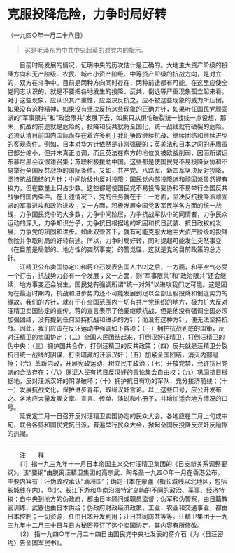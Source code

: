 # 克服投降危险，力争时局好转  
（一九四○年一月二十八日）  
  
> 这是毛泽东为中共中央起草的对党内的指示。   
  
　　目前时局发展的情况，证明中央的历次估计是正确的。大地主大资产阶级的投降方向和无产阶级、农民、城市小资产阶级、中等资产阶级的抗战方向，是对立的，双方在斗争中。目前是两种方向同时存在，两种前途都有可能。在这里应使全党同志认识的，就是不要把各地发生的投降、反共、倒退等严重现象孤立起来看。对于这些现象，应认识其严重性，应坚决反抗之，应不被这些现象的威力所压倒。如果没有这种精神，如果没有坚决反抗这些现象的正确方针，如果听任国民党顽固派的“军事限共”和“政治限共”发展下去，如果只从惧怕破裂统一战线一点设想，那末，抗战的前途就是危险的，投降和反共就将全国化，统一战线就有破裂的危险。必须认清目前国内国际尚存在着许多利于我们争取继续抗战、继续团结和继续进步的客观条件。例如，日本对华方针依然是非常强硬的；英美法和日本之间的矛盾虽已部分缩小，但并未真正协调，而且英法在东方的地位又被欧战削弱，因而所谓远东慕尼黑会议很难召集；苏联积极援助中国。这些都是使国民党不易投降妥协和不易举行全国反共战争的国际条件。又如，共产党、八路军、新四军坚决反对投降，坚持抗战团结的方针；中间阶级也反对投降；国民党内部投降派和顽固派虽然握有权力，但在数量上只占少数。这些都是使国民党不易投降妥协和不易举行全国反共战争的国内条件。在上述情况下，党的任务就在于：一方面，坚决反抗投降派顽固派的军事进攻和政治进攻；又一方面，积极发展全国党政军民学各方面的统一战线，力争国民党中的大多数，力争中间阶层，力争抗战军队中的同情者，力争民众运动的深入，力争知识分子，力争抗日根据地的巩固和抗日武装、抗日政权的发展，力争党的巩固和进步。如此双管齐下，就有可能克服大地主大资产阶级的投降危险并争取时局的好转前途。所以，力争时局好转，同时提起可能发生突然事变（在目前是局部的、地方性的突然事变）的警觉性，这就是党的目前政策的总方针。   
　　汪精卫公布卖国协定⑴和蒋介石发表告国人书⑵之后，一方面，和平空气必受一个打击，抗战势力必有一个发展；又一方面，则“军事限共”和“政治限共”还会继续，地方事变还会发生，国民党有强调所谓“统一对外”以进攻我们之可能。这是因为在最近时期内，抗战和进步势力还不可能发展到足以全部压服投降和倒退势力的缘故。我们的方针，就在于在全国范围内一切有共产党组织的地方，极力扩大反对汪精卫卖国协定的宣传。蒋的宣言表示了他要继续抗战，但是他没有强调全国必须加强团结，没有提到任何坚持抗战和进步的方针；而没有这种方针，便无法坚持抗战。因此，我们应该在反汪运动中强调如下各项：（一）拥护抗战到底的国策，反对汪精卫的卖国协定；（二）全国人民团结起来，打倒汉奸汪精卫，打倒汪精卫的伪中央；（三）拥护国共合作，打倒汪精卫的反共政策；（四）反共就是汪精卫分裂抗日统一战线的阴谋，打倒暗藏的汪派汉奸；（五）加紧全国团结，消灭内部磨擦；（六）革新内政，开展宪政运动，树立民主政治；（七）开放党禁，允许抗日党派的合法存在；（八）保证人民有抗日反汉奸的言论集会自由权；（九）巩固抗日根据地，反对汪派汉奸的阴谋破坏；（十）拥护抗日有功的军队，充分接济前线；（十一）发展抗战文化，保护进步青年，取缔汉奸言论。以上这些口号，应公开发布之。各地应大量发表文章、宣言、传单、演说和小册子，并增加适合地方情况的口号。   
　　延安定二月一日召开反对汪精卫卖国协定的民众大会。各地应在二月上旬或中旬，联合各界和国民党抗日派，普遍举行民众大会，掀起全国反投降反汉奸反磨擦的热潮。   
  
  
------------------  
　　注　　释   
　　〔1〕指一九三九年十一月日本帝国主义交付汪精卫集团的《日支新关系调整要纲》。该“要纲”由脱离汪精卫集团的高宗武、陶希圣一九四○年一月在香港公布。主要内容有：汪伪政权承认“满洲国”；确定日本在蒙疆（指长城线以北地区，包括长城线在内）、华北、长江下游和华南沿海特定岛屿的不同的政治、军事、经济特权；自中央到地方的伪政府，都由日本顾问或职员监督；伪军和伪警察，由日籍教官训练，武器也由日本供给；伪政府财政经济政策，工业、农业和交通事业，都由日本控制；一切资源，任由日本开发利用；汪日共同防共等等。汪精卫集团于一九三九年十二月三十日与日方秘密签订了这个卖国协定，其内容有所修改。   
　　〔2〕 指一九四○年一月二十四日由国民党中央社发表的蒋介石《为〈日汪密约〉告全国军民书》。   